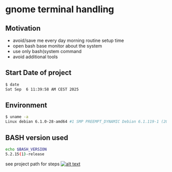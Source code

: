 # gnome terminal handling
<!-- keep the format -->
## Motivation
<!-- keep the format -->
- avoid/save me every day morning routine setup time
- open bash base monitor about the system
- use only bash(system command
- avoid additional tools
<!-- keep the format -->
## Start Date of project
<!-- keep the format -->
```bash <!-- markdownlint-disable-line code-block-style -->
$ date
Sat Sep  6 11:39:58 AM CEST 2025
```
<!-- keep the format -->
## Environment
<!-- keep the format -->
```bash <!-- markdownlint-disable-line code-block-style -->
$ uname -a
Linux debian 6.1.0-28-amd64 #1 SMP PREEMPT_DYNAMIC Debian 6.1.119-1 (2024-11-22) x86_64 GNU/Linux
```
<!-- keep the format -->
## BASH version used
<!-- To comply with the format -->
```bash
echo $BASH_VERSION
5.2.15(1)-release
```
<!-- keep the format -->
see project path for steps [![alt text][1]](project_path.md)
<!-- make folder and download the link sign vai curl -->
<!-- mkdir -p img && curl --create-dirs --output-dir img -O  "https://raw.githubusercontent.com/MathiasStadler/link_symbol_svg/refs/heads/main/link_symbol.svg"-->
<!-- Link sign - Don't Found a better way :-( - You know a better method? - **send me a email** -->
[1]: ./img/link_symbol.svg
<!-- keep the format -->